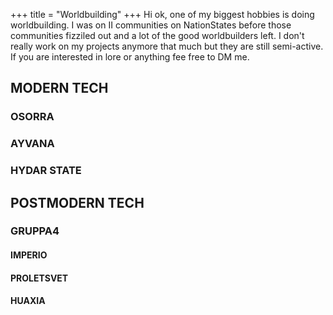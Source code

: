 +++
title = "Worldbuilding"
+++
Hi ok, one of my biggest hobbies is doing worldbuilding. I was on II communities on NationStates before those communities fizziled out and a lot of the good worldbuilders left. I don't really work on my projects anymore that much but they are still semi-active. If you are interested in lore or anything fee free to DM me.
## MODERN TECH
### OSORRA
### AYVANA
### HYDAR STATE

## POSTMODERN TECH
### GRUPPA4
#### IMPERIO
#### PROLETSVET
#### HUAXIA
